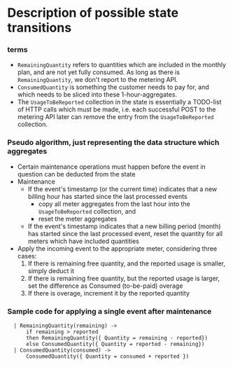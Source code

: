 # Description of possible state transitions

### terms

- `RemainingQuantity` refers to quantities which are included in the monthly plan, and are not yet fully consumed. As long as there is `RemainingQuantity`, we don't report to the metering API.
- `ConsumedQuantity` is something the customer needs to pay for, and which needs to be sliced into these 1-hour-aggregates.
- The `UsageToBeReported` collection in the state is essentially a TODO-list of HTTP calls which must be made, i.e. each successful POST to the metering API later can remove the entry from the `UsageToBeReported` collection.

### Pseudo algorithm, just representing the data structure which aggregates

- Certain maintenance operations must happen before the event in question can be deducted from the state
- Maintenance
  - If the event's timestamp (or the current time) indicates that a new billing hour has started since the last processed events
    - copy all meter aggregates from the last hour into the `UsageToBeReported` collection, and
    - reset the meter aggregates
  - If the event's timestamp indicates that a new billing period (month) has started since the last processed event, reset the quantity for all meters which have included quantities
- Apply the incoming event to the appropriate meter, considering three cases:
  1. If there is remaining free quantity, and the reported usage is smaller, simply deduct it
  2. If there is remaining free quantity, but the reported usage is larger, set the difference as Consumed (to-be-paid) overage
  3. If there is overage, increment it by the reported quantity

### Sample code for applying a single event after maintenance

```F#
  | RemainingQuantity(remaining) -> 
      if remaining > reported
      then RemainingQuantity({ Quantity = remaining - reported})
      else ConsumedQuantity({ Quantity = reported - remaining})
  | ConsumedQuantity(consumed) ->
      ConsumedQuantity({ Quantity = consumed + reported })
```
